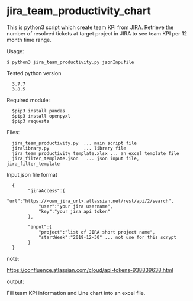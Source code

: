 # jira_team_productivity_chart
This is python3 script which create team KPI from JIRA.
Retrieve the number of resolved tickets at target project in JIRA to see team KPI per 12 month time range.

Usage:

<code>$ python3 jira_team_productivity.py jsonInpufile </code>

Tested python version

      3.7.7
      3.8.5

Required module:

      $pip3 install pandas
      $pip3 install openpyxl
      $pip3 requests

Files:

      jira_team_productivity.py  ... main script file
      jiralibrary.py             ... library file
      jira_team_productivity_template.xlsx ... an excel template file
      jira_filter_template.json   ... json input file, jira_filter_template


Input json file format

      {
            "jiraAccess":{
                "url":"https://<own_jira_url>.atlassian.net/rest/api/2/search",
                "user":"your jira username",
                "key":"your jira api token"
            },

            "input":{
                "project":"list of JIRA short project name",
                "startWeek":"2019-12-30" ... not use for this scrypt
            }
      }

note:

https://confluence.atlassian.com/cloud/api-tokens-938839638.html

output:

Fill team KPI information and Line chart into an excel file.
